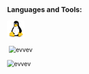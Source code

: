 
<h3 align="left">Languages and Tools:</h3>
<p align="left"> <a href="https://www.linux.org/" target="_blank" rel="noreferrer"> <img src="https://raw.githubusercontent.com/devicons/devicon/master/icons/linux/linux-original.svg" alt="linux" width="40" height="40"/> </a> </p>

<p>&nbsp;<img align="center" src="https://github-readme-stats.vercel.app/api?username=evvev&show_icons=true&locale=en" alt="evvev" /></p>
<p><img align="center" src="https://github-readme-streak-stats.herokuapp.com/?user=evvev&" alt="evvev" /></p>
